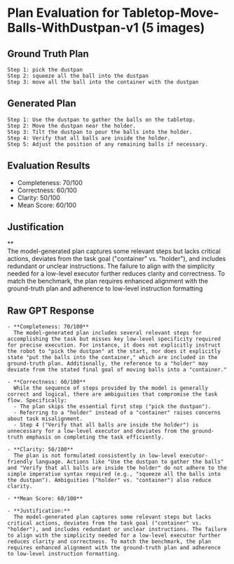 # Plan Evaluation for Tabletop-Move-Balls-WithDustpan-v1 (5 images)

## Ground Truth Plan
```
Step 1: pick the dustpan
Step 2: squeeze all the ball into the dustpan
Step 3: move all the ball into the container with the dustpan
```

## Generated Plan
```
Step 1: Use the dustpan to gather the balls on the tabletop.
Step 2: Move the dustpan near the holder.
Step 3: Tilt the dustpan to pour the balls into the holder.
Step 4: Verify that all balls are inside the holder.
Step 5: Adjust the position of any remaining balls if necessary.
```

## Evaluation Results
- Completeness: 70/100
- Correctness: 60/100
- Clarity: 50/100
- Mean Score: 60/100

## Justification
**  
  The model-generated plan captures some relevant steps but lacks critical actions, deviates from the task goal ("container" vs. "holder"), and includes redundant or unclear instructions. The failure to align with the simplicity needed for a low-level executor further reduces clarity and correctness. To match the benchmark, the plan requires enhanced alignment with the ground-truth plan and adherence to low-level instruction formatting

## Raw GPT Response
```
- **Completeness: 70/100**  
  The model-generated plan includes several relevant steps for accomplishing the task but misses key low-level specificity required for precise execution. For instance, it does not explicitly instruct the robot to "pick the dustpan" at the start, nor does it explicitly state "put the balls into the container," which are included in the ground-truth plan. Additionally, the reference to a "holder" may deviate from the stated final goal of moving balls into a "container."

- **Correctness: 60/100**  
  While the sequence of steps provided by the model is generally correct and logical, there are ambiguities that compromise the task flow. Specifically:
  - The plan skips the essential first step ("pick the dustpan").
  - Referring to a "holder" instead of a "container" raises concerns about task misalignment.
  - Step 4 ("Verify that all balls are inside the holder") is unnecessary for a low-level executor and deviates from the ground-truth emphasis on completing the task efficiently.

- **Clarity: 50/100**  
  The plan is not formulated consistently in low-level executor-friendly language. Actions like "Use the dustpan to gather the balls" and "Verify that all balls are inside the holder" do not adhere to the simple imperative syntax required (e.g., "squeeze all the balls into the dustpan"). Ambiguities ("holder" vs. "container") also reduce clarity.

- **Mean Score: 60/100**

- **Justification:**  
  The model-generated plan captures some relevant steps but lacks critical actions, deviates from the task goal ("container" vs. "holder"), and includes redundant or unclear instructions. The failure to align with the simplicity needed for a low-level executor further reduces clarity and correctness. To match the benchmark, the plan requires enhanced alignment with the ground-truth plan and adherence to low-level instruction formatting.
```
